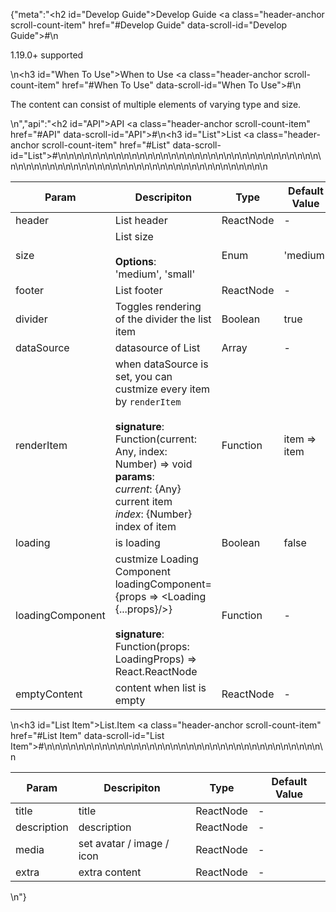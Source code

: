 {"meta":"<h2 id=\"Develop Guide\">Develop Guide <a class=\"header-anchor scroll-count-item\" href=\"#Develop Guide\" data-scroll-id=\"Develop Guide\">#</a></h2>\n<p>1.19.0+ supported</p>\n<h3 id=\"When To Use\">When to Use <a class=\"header-anchor scroll-count-item\" href=\"#When To Use\" data-scroll-id=\"When To Use\">#</a></h3>\n<p>The content can consist of multiple elements of varying type and size.</p>\n","api":"<h2 id=\"API\">API <a class=\"header-anchor scroll-count-item\" href=\"#API\" data-scroll-id=\"API\">#</a></h2>\n<h3 id=\"List\">List <a class=\"header-anchor scroll-count-item\" href=\"#List\" data-scroll-id=\"List\">#</a></h3>\n<table>\n<thead>\n<tr>\n<th>Param</th>\n<th>Descripiton</th>\n<th>Type</th>\n<th>Default Value</th>\n</tr>\n</thead>\n<tbody>\n<tr>\n<td>header</td>\n<td>List header</td>\n<td>ReactNode</td>\n<td>-</td>\n</tr>\n<tr>\n<td>size</td>\n<td>List size <br><br><strong>Options</strong>:<br>&apos;medium&apos;, &apos;small&apos;</td>\n<td>Enum</td>\n<td>&apos;medium&apos;</td>\n</tr>\n<tr>\n<td>footer</td>\n<td>List footer</td>\n<td>ReactNode</td>\n<td>-</td>\n</tr>\n<tr>\n<td>divider</td>\n<td>Toggles rendering of the divider the list item</td>\n<td>Boolean</td>\n<td>true</td>\n</tr>\n<tr>\n<td>dataSource</td>\n<td>datasource of List</td>\n<td>Array</td>\n<td>-</td>\n</tr>\n<tr>\n<td>renderItem</td>\n<td>when dataSource is set, you can custmize every item by <code>renderItem</code> <br><br><strong>signature</strong>:<br>Function(current: Any, index: Number) =&gt; void<br><strong>params</strong>:<br><em>current</em>: {Any} current item<br><em>index</em>: {Number} index of item</td>\n<td>Function</td>\n<td>item =&gt; item</td>\n</tr>\n<tr>\n<td>loading</td>\n<td>is loading</td>\n<td>Boolean</td>\n<td>false</td>\n</tr>\n<tr>\n<td>loadingComponent</td>\n<td>custmize Loading Component<br> loadingComponent={props =&gt; &lt;Loading {...props}/&gt;}<br><br><strong>signature</strong>:<br>Function(props: LoadingProps) =&gt; React.ReactNode</td>\n<td>Function</td>\n<td>-</td>\n</tr>\n<tr>\n<td>emptyContent</td>\n<td>content when list is empty</td>\n<td>ReactNode</td>\n<td>-</td>\n</tr>\n</tbody>\n</table>\n<h3 id=\"List Item\">List.Item <a class=\"header-anchor scroll-count-item\" href=\"#List Item\" data-scroll-id=\"List Item\">#</a></h3>\n<table>\n<thead>\n<tr>\n<th>Param</th>\n<th>Descripiton</th>\n<th>Type</th>\n<th>Default Value</th>\n</tr>\n</thead>\n<tbody>\n<tr>\n<td>title</td>\n<td>title</td>\n<td>ReactNode</td>\n<td>-</td>\n</tr>\n<tr>\n<td>description</td>\n<td>description</td>\n<td>ReactNode</td>\n<td>-</td>\n</tr>\n<tr>\n<td>media</td>\n<td>set avatar / image / icon</td>\n<td>ReactNode</td>\n<td>-</td>\n</tr>\n<tr>\n<td>extra</td>\n<td>extra content</td>\n<td>ReactNode</td>\n<td>-</td>\n</tr>\n</tbody>\n</table>\n"}